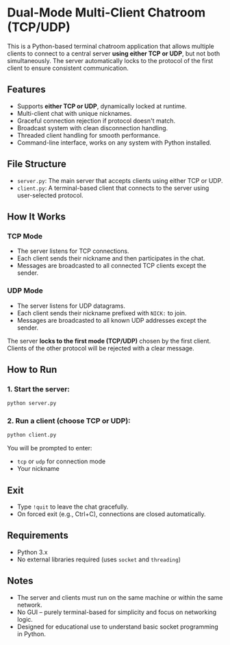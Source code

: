 # Dual-Mode Multi-Client Chatroom (TCP/UDP)

This is a Python-based terminal chatroom application that allows multiple clients to connect to a central server **using either TCP or UDP**, but not both simultaneously. The server automatically locks to the protocol of the first client to ensure consistent communication.

## Features

- Supports **either TCP or UDP**, dynamically locked at runtime.
- Multi-client chat with unique nicknames.
- Graceful connection rejection if protocol doesn't match.
- Broadcast system with clean disconnection handling.
- Threaded client handling for smooth performance.
- Command-line interface, works on any system with Python installed.

## File Structure

- `server.py`: The main server that accepts clients using either TCP or UDP.
- `client.py`: A terminal-based client that connects to the server using user-selected protocol.

## How It Works

### TCP Mode
- The server listens for TCP connections.
- Each client sends their nickname and then participates in the chat.
- Messages are broadcasted to all connected TCP clients except the sender.

### UDP Mode
- The server listens for UDP datagrams.
- Each client sends their nickname prefixed with `NICK:` to join.
- Messages are broadcasted to all known UDP addresses except the sender.

The server **locks to the first mode (TCP/UDP)** chosen by the first client. Clients of the other protocol will be rejected with a clear message.


## How to Run

### 1. Start the server:
```bash
python server.py
```

### 2. Run a client (choose TCP or UDP):
```bash
python client.py
```

You will be prompted to enter:
- `tcp` or `udp` for connection mode
- Your nickname

## Exit

- Type `!quit` to leave the chat gracefully.
- On forced exit (e.g., Ctrl+C), connections are closed automatically.


## Requirements

- Python 3.x
- No external libraries required (uses `socket` and `threading`)

## Notes

- The server and clients must run on the same machine or within the same network.
- No GUI – purely terminal-based for simplicity and focus on networking logic.
- Designed for educational use to understand basic socket programming in Python.
